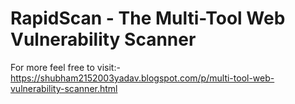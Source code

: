 # RapidScan - The Multi-Tool Web Vulnerability Scanner

For more feel free to visit:- https://shubham2152003yadav.blogspot.com/p/multi-tool-web-vulnerability-scanner.html
